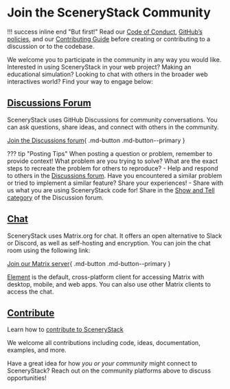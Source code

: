 # Join the SceneryStack Community

!!! success inline end "But first!"
    Read our [Code of Conduct](../CODE_OF_CONDUCT.md), [GitHub’s policies](https://docs.github.com/en/site-policy/github-terms/github-community-guidelines), and our [Contributing Guide](../CONTRIBUTING.md) before creating or contributing to a discussion or to the codebase.

We welcome you to participate in the community in any way you would like. Interested in using SceneryStack in your web project? Making an educational simulation? Looking to chat with others in the broader web interactives world? Find your way to engage below:

## [Discussions Forum](https://github.com/scenerystack/community/discussions/)

SceneryStack uses GitHub Discussions for community conversations. You can ask questions, share ideas, and connect with others in the community.

[Join the Discussions forum](https://github.com/scenerystack/community/discussions/){ .md-button .md-button--primary }

??? tip "Posting Tips"
    When posting a question or problem, remember to provide context! What problem are you trying to solve? What are the exact steps to recreate the problem for others to reproduce?
    - Help and respond to others in the [Discussions forum](https://github.com/orgs/scenerystack/discussions/). Have you encountered a similar problem or tried to implement a similar feature? Share your experiences!
    - Share with us what you are using SceneryStack code for! Share in the [Show and Tell category](https://github.com/orgs/scenerystack/discussions/categories/show-and-tell) of the Discussion forum.

## [Chat](https://matrix.to/#/#scenerystack:matrix.org)

SceneryStack uses Matrix.org for chat. It offers an open alternative to Slack or Discord, as well as self-hosting and encryption. You can join the chat room using the following link:

[Join our Matrix server](https://matrix.to/#/#scenerystack:matrix.org){ .md-button .md-button--primary }

[Element](https://element.io/) is the default, cross-platform client for accessing Matrix with desktop, mobile, and web apps. You can also use other Matrix clients to access the chat.

## [Contribute](https://scenerystack.org/CONTRIBUTING/)

Learn how to [contribute to SceneryStack](https://scenerystack.org/CONTRIBUTING/)

We welcome all contributions including code, ideas, documentation, examples, and more.

Have a great idea for how *you or your community* might connect to SceneryStack? Reach out on the community platforms above to discuss opportunities!

